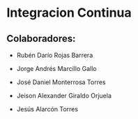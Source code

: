 # Integracion Continua

## Colaboradores:

- Rubén Darío Rojas Barrera

- Jorge Andrés Marcillo Gallo

- José Daniel Monterrosa Torres 

- Jeison Alexander Giraldo Orjuela

- Jesús Alarcón Torres 
